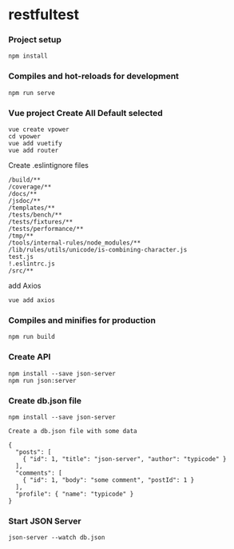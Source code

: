 # restfultest

### Project setup
```
npm install
```

### Compiles and hot-reloads for development
```
npm run serve
```

### Vue project Create All Default selected
```
vue create vpower  
cd vpower
vue add vuetify
vue add router
```
Create .eslintignore files
```
/build/**
/coverage/**
/docs/**
/jsdoc/**
/templates/**
/tests/bench/**
/tests/fixtures/**
/tests/performance/**
/tmp/**
/tools/internal-rules/node_modules/**
/lib/rules/utils/unicode/is-combining-character.js
test.js
!.eslintrc.js
/src/**
```
add Axios
```
vue add axios
```

### Compiles and minifies for production
```
npm run build
```

### Create API
```
npm install --save json-server
npm run json:server
```

### Create db.json file
```
npm install --save json-server

Create a db.json file with some data

{
  "posts": [
    { "id": 1, "title": "json-server", "author": "typicode" }
  ],
  "comments": [
    { "id": 1, "body": "some comment", "postId": 1 }
  ],
  "profile": { "name": "typicode" }
}
```
### Start JSON Server

```
json-server --watch db.json
```

